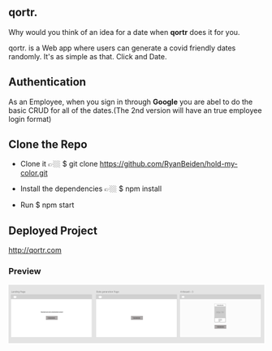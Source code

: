 ## qortr.
Why would you think of an idea for a date when **qortr** does it for you.

qortr. is a Web app where users can generate a covid friendly dates randomly. It's as simple as that. Click and Date.

## Authentication
As an Employee, when you sign in through **Google** you are abel to do the basic CRUD for all of the dates.(The 2nd version will have an true employee login format)

## Clone the Repo
- Clone it 👉🏼 $ git clone https://github.com/RyanBeiden/hold-my-color.git

- Install the dependencies 👉🏼 $ npm install

- Run $ npm start

## Deployed Project
http://qortr.com

### Preview
![Wireframe](/images/Wireframe.png)
